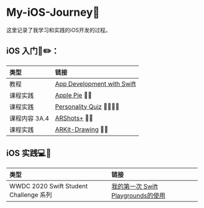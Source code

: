 # My-iOS-Journey📱
这里记录了我学习和实践的iOS开发的过程。

## iOS 入门📖✏️：
|类型 | 链接 |
|:- | :- |
|教程 | [App Development with Swift](https://books.apple.com/jp/book/app-development-with-swift/id1465002990) |
|课程实践 | [Apple Pie](https://github.com/MintJian/My-iOS-Journey/tree/master/Apple%20Pie) 🍎🌲 |
|课程实践 | [Personality Quiz](https://github.com/MintJian/My-iOS-Journey/tree/master/PersonalityQuiz) 🐶🐱🐰🐢 |
|课程内容 3A.4 | [ARShots+](https://github.com/MintJian/My-iOS-Journey/tree/master/ARShots) 📱🏀 |
|课程实践 | [ARKit-Drawing](https://github.com/MintJian/My-iOS-Journey/tree/master/ARKit-Drawing) 📱🔧 |

## iOS 实践💻🔨
|类型 | 链接 |
|:- | :- |
|WWDC 2020 Swift Student Challenge 系列| [我的第一次 Swift Playgrounds的使用](https://www.mintjian.com/2020/05/06/第一次-swift-playgrounds-的使用/) |
